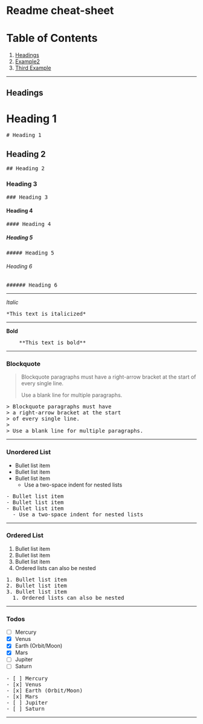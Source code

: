 # Readme cheat-sheet


# Table of Contents
1. [Headings](#headings)
2. [Example2](#example2)
3. [Third Example](#third-example)
---

## Headings

# Heading 1

<pre>
# Heading 1
</pre>

## Heading 2

<pre>
## Heading 2
</pre>

### Heading 3

<pre>
### Heading 3
</pre>

#### Heading 4

<pre>
#### Heading 4
</pre>

##### Heading 5

<pre>
##### Heading 5
</pre>

###### Heading 6

<pre>
###### Heading 6
</pre>
---

*Italic*
<pre>
*This text is italicized*
</pre>
---

**Bold**
<pre>
	**This text is bold**
</pre>
---

### Blockquote

> Blockquote paragraphs must have
> a right-arrow bracket at the start
> of every single line.
>
> Use a blank line for multiple paragraphs.

<pre>
> Blockquote paragraphs must have
> a right-arrow bracket at the start
> of every single line.
>
> Use a blank line for multiple paragraphs.
</pre>
---

### Unordered List
- Bullet list item
- Bullet list item
- Bullet list item
  - Use a two-space indent for nested lists
<pre>
- Bullet list item
- Bullet list item
- Bullet list item
  - Use a two-space indent for nested lists
</pre>
---

### Ordered List
1. Bullet list item
2. Bullet list item
3. Bullet list item
  1. Ordered lists can also be nested
<pre>
1. Bullet list item
2. Bullet list item
3. Bullet list item
  1. Ordered lists can also be nested
</pre>
---

### Todos
- [ ] Mercury
- [x] Venus
- [x] Earth (Orbit/Moon)
- [x] Mars
- [ ] Jupiter
- [ ] Saturn
<pre>
- [ ] Mercury
- [x] Venus
- [x] Earth (Orbit/Moon)
- [x] Mars
- [ ] Jupiter
- [ ] Saturn
</pre>
---